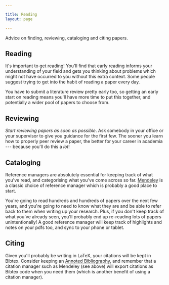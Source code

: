 ```yaml
---

title: Reading
layout: page

---
```


Advice on finding, reviewing, cataloging and citing papers. 

## Reading

It's important to get reading! You'll find that early reading informs your understanding of your field and gets you thinking about problems which might not have occurred to you without this extra context. Some people suggest trying to get into the habit of reading a paper every day.

You have to submit a literature review pretty early too, so getting an early start on reading means you'll have more time to put this together, and potentially a wider pool of papers to choose from.

## Reviewing

*Start reviewing papers as soon as possible*. Ask somebody in your office or your supervisor to give you guidance for the first few. The sooner you learn how to properly peer review a paper, the better for your career in academia --- because you'll do this a *lot*!

## Cataloging

Reference managers are absolutely essential for keeping track of what you've read, and categorising what you've come across so far. [Mendeley](http://mendeley.com/) is a classic choice of reference manager which is probably a good place to start.

You're going to read hundreds and hundreds of papers over the next few years, and you're going to need to know what they are and be able to refer back to them when writing up your research. Plus, if you don't keep track of what you've already seen, you'll probably end up re-reading lots of papers unintentionally! A good reference manager will keep track of highlights and notes on your pdfs too, and sync to your phone or tablet.

## Citing

Given you'll probably be writing in LaTeX, your citations will be kept in Bibtex. Consider keeping an [Annoted Bibliography](https://writingcenter.unc.edu/tips-and-tools/annotated-bibliographies/), and remember that a citation manager such as Mendeley (see above) will export citations as Bibtex code when you need them (which is another benefit of using a citation manager).
